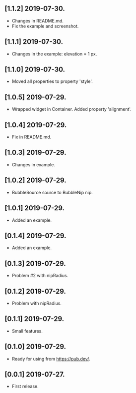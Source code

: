 ## [1.1.2] 2019-07-30.

* Changes in README.md.
* Fix the example and screenshot.

## [1.1.1] 2019-07-30.

* Changes in the example: elevation = 1 px.

## [1.1.0] 2019-07-30.

* Moved all properties to property 'style'.

## [1.0.5] 2019-07-29.

* Wrapped widget in Container. Added property 'alignment'.

## [1.0.4] 2019-07-29.

* Fix in README.md.

## [1.0.3] 2019-07-29.

* Changes in example.

## [1.0.2] 2019-07-29.

* BubbleSource source to BubbleNip nip.

## [1.0.1] 2019-07-29.

* Added an example.

## [0.1.4] 2019-07-29.

* Added an example.

## [0.1.3] 2019-07-29.

* Problem #2 with nipRadius.

## [0.1.2] 2019-07-29.

* Problem with nipRadius.

## [0.1.1] 2019-07-29.

* Small features.

## [0.1.0] 2019-07-29.

* Ready for using from https://pub.dev/.

## [0.0.1] 2019-07-27.

* First release.
